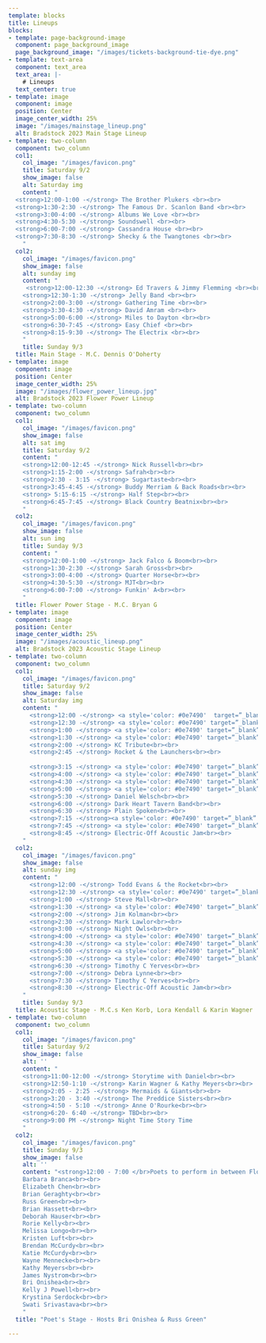```yaml
---
template: blocks
title: Lineups
blocks:
- template: page-background-image
  component: page_background_image
  page_background_image: "/images/tickets-background-tie-dye.png"
- template: text-area
  component: text_area
  text_area: |-
    # Lineups
  text_center: true
- template: image
  component: image
  position: Center
  image_center_width: 25%
  image: "/images/mainstage_lineup.png"
  alt: Bradstock 2023 Main Stage Lineup
- template: two-column
  component: two_column
  col1:
    col_image: "/images/favicon.png"
    title: Saturday 9/2
    show_image: false
    alt: Saturday img
    content: "
  <strong>12:00-1:00 -</strong> The Brother Plukers <br><br>
  <strong>1:30-2:30 -</strong> The Famous Dr. Scanlon Band <br><br>
  <strong>3:00-4:00 -</strong> Albums We Love <br><br>
  <strong>4:30-5:30 -</strong> Soundswell <br><br>
  <strong>6:00-7:00 -</strong> Cassandra House <br><br>
  <strong>7:30-8:30 -</strong> Shecky & the Twangtones <br><br>
    "
  col2:
    col_image: "/images/favicon.png"
    show_image: false
    alt: sunday img
    content: "
     <strong>12:00-12:30 -</strong> Ed Travers & Jimmy Flemming <br><br>
    <strong>12:30-1:30 -</strong> Jelly Band <br><br>
    <strong>2:00-3:00 -</strong> Gathering Time <br><br>
    <strong>3:30-4:30 -</strong> David Amram <br><br>
    <strong>5:00-6:00 -</strong> Miles to Dayton <br><br>
    <strong>6:30-7:45 -</strong> Easy Chief <br><br>
    <strong>8:15-9:30 -</strong> The Electrix <br><br>
    "
    title: Sunday 9/3
  title: Main Stage - M.C. Dennis O'Doherty
- template: image
  component: image
  position: Center
  image_center_width: 25%
  image: "/images/flower_power_lineup.jpg"
  alt: Bradstock 2023 Flower Power Lineup
- template: two-column
  component: two_column
  col1:
    col_image: "/images/favicon.png"
    show_image: false
    alt: sat img
    title: Saturday 9/2
    content: "
    <strong>12:00-12:45 -</strong> Nick Russell<br><br>
    <strong>1:15-2:00 -</strong> Safrah<br><br>
    <strong>2:30 - 3:15 -</strong> Sugartaste<br><br>
    <strong>3:45-4:45 -</strong> Buddy Merriam & Back Roads<br><br>
    <strong> 5:15-6:15 -</strong> Half Step<br><br>
    <strong>6:45-7:45 -</strong> Black Country Beatnix<br><br>
    "
  col2:
    col_image: "/images/favicon.png"
    show_image: false
    alt: sun img
    title: Sunday 9/3
    content: "
    <strong>12:00-1:00 -</strong> Jack Falco & Boom<br><br>
    <strong>1:30-2:30 -</strong> Sarah Gross<br><br>
    <strong>3:00-4:00 -</strong> Quarter Horse<br><br>
    <strong>4:30-5:30 -</strong> MJT<br><br>
    <strong>6:00-7:00 -</strong> Funkin' A<br><br>
    "
  title: Flower Power Stage - M.C. Bryan G
- template: image
  component: image
  position: Center
  image_center_width: 25%
  image: "/images/acoustic_lineup.png"
  alt: Bradstock 2023 Acoustic Stage Lineup
- template: two-column
  component: two_column
  col1:
    col_image: "/images/favicon.png"
    title: Saturday 9/2
    show_image: false
    alt: Saturday img
    content: "
      <strong>12:00 -</strong> <a style='color: #0e7490'  target=”_blank” href='https://www.facebook.com/BrooklynTim'>Brooklyn Tim</a><br><br>
      <strong>12:30 -</strong> <a style='color: #0e7490' target=”_blank” href='https://deannahudsonmusic.com/'>Deanna Hudson</a><br><br>
      <strong>1:00 -</strong> <a style='color: #0e7490' target=”_blank” href='https://www.bryangallo.com/'>Bryan Gallo</a><br><br>
      <strong>1:30 -</strong> <a style='color: #0e7490' target=”_blank” href='https://www.davechristianmusic.com/'>Dave Christian</a><br><br>
      <strong>2:00 -</strong> KC Tribute<br><br>
      <strong>2:45 -</strong> Rocket & the Launchers<br><br>
      
      <strong>3:15 -</strong> <a style='color: #0e7490' target=”_blank” href='https://whoarethoseguys.com/'>Who are those Guys?</a><br><br>
      <strong>4:00 -</strong> <a style='color: #0e7490' target=”_blank” href='https://www.facebook.com/profile.php?id=100082983092258'>Karin Wagner</a><br><br>
      <strong>4:30 -</strong> <a style='color: #0e7490' target=”_blank” href='https://www.Imbibethevibemusic.com'>Imbibe the Vibe</a><br><br>
      <strong>5:00 -</strong> <a style='color: #0e7490' target=”_blank” href='https://fb.watch/l2jHmehE4n/ '>Mike Kelly</a><br><br>
      <strong>5:30 -</strong> Daniel Welsch<br><br>
      <strong>6:00 -</strong> Dark Heart Tavern Band<br><br>
      <strong>6:30 -</strong> Plain Spoken<br><br>
      <strong>7:15 -</strong><a style='color: #0e7490' target=”_blank” href='https://soundcloud.com/ted-cremer'> Ted Cremer & Son</a><br><br>
      <strong>7:45 -</strong> <a style='color: #0e7490' target=”_blank” href='https://freegrassunion.org/'> Free Grass Union</a><br><br>
      <strong>8:45 -</strong> Electric-Off Acoustic Jam<br><br>
    "
  col2:
    col_image: "/images/favicon.png"
    show_image: false
    alt: sunday img
    content: "
      <strong>12:00 -</strong> Todd Evans & the Rocket<br><br>
      <strong>12:30 -</strong> <a style='color: #0e7490' target=”_blank” href='https://www.tobytoby.com/'>Toby Tobias Ensemble</a><br><br>
      <strong>1:00 -</strong> Steve Mall<br><br>
      <strong>1:30 -</strong> <a style='color: #0e7490' target=”_blank” href='https://trailerparkgigolos.wixsite.com/gigolos'>Trailer Park Gigolos</a><br><br>
      <strong>2:00 -</strong> Jim Kolman<br><br>
      <strong>2:30 -</strong> Mark Lawlor<br><br>
      <strong>3:00 -</strong> Night Owls<br><br>
      <strong>4:00 -</strong> <a style='color: #0e7490' target=”_blank” href='https://www.dropbox.com/s/j513fjahvbzxoj4/IMG_5614.MOV?dl=0'>Leah Kay & Friends</a><br><br>
      <strong>4:30 -</strong> <a style='color: #0e7490' target=”_blank” href='https://www.facebook.com/MelanieMorinMusic/'>Melanie Morin</a><br><br>
      <strong>5:00 -</strong> <a style='color: #0e7490' target=”_blank” href='https://www.vintageval.com'>Levine, Lanahan, & Lane</a><br><br>
      <strong>5:30 -</strong> <a style='color: #0e7490' target=”_blank” href='https://www.grandfolkrailroad.com'>Grand Folk Railroad</a><br><br>
      <strong>6:30 -</strong> Timothy C Yerves<br><br>
      <strong>7:00 -</strong> Debra Lynne<br><br>
      <strong>7:30 -</strong> Timothy C Yerves<br><br>
      <strong>8:30 -</strong> Electric-Off Acoustic Jam<br><br>
    "
    title: Sunday 9/3
  title: Acoustic Stage - M.C.s Ken Korb, Lora Kendall & Karin Wagner
- template: two-column
  component: two_column
  col1:
    col_image: "/images/favicon.png"
    title: Saturday 9/2
    show_image: false
    alt: ''
    content: "  
    <strong>11:00-12:00 -</strong> Storytime with Daniel<br><br>
    <strong>12:50-1:10 -</strong> Karin Wagner & Kathy Meyers<br><br>
    <strong>2:05 - 2:25 -</strong> Mermaids & Giants<br><br>
    <strong>3:20 - 3:40 -</strong> The Preddice Sisters<br><br>
    <strong>4:50 - 5:10 -</strong> Anne O'Rourke<br><br>
    <strong>6:20- 6:40 -</strong> TBD<br><br>
    <strong>9:00 PM -</strong> Night Time Story Time
    "
  col2:
    col_image: "/images/favicon.png"
    title: Sunday 9/3
    show_image: false
    alt: ''
    content: "<strong>12:00 - 7:00 </br>Poets to perform in between Flower Power sets</strong>  <br><br>
    Barbara Branca<br><br>
    Elizabeth Chen<br><br>
    Brian Geraghty<br><br>
    Russ Green<br><br>
    Brian Hassett<br><br>
    Deborah Hauser<br><br>
    Rorie Kelly<br><br>
    Melissa Longo<br><br>
    Kristen Luft<br><br>
    Brendan McCurdy<br><br>
    Katie McCurdy<br><br>
    Wayne Mennecke<br><br>
    Kathy Meyers<br><br>
    James Nystrom<br><br>
    Bri Onishea<br><br>
    Kelly J Powell<br><br>
    Krystina Serdock<br><br>
    Swati Srivastava<br><br>
    "
  title: "Poet's Stage - Hosts Bri Onishea & Russ Green"

---
```

